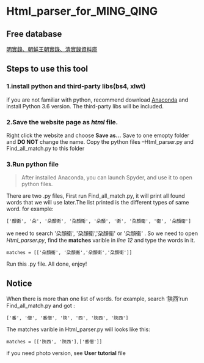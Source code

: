 # Html_parser_for_MING_QING
## Free database
[明實錄、朝鮮王朝實錄、清實錄資料庫](http://hanchi.ihp.sinica.edu.tw/mql/login.html)
## Steps to use this tool
### 1.install python and third-party libs(bs4, xlwt)
if you are not familiar with python, recommend download [Anaconda](https://www.anaconda.com/download/) and install Python 3.6 version. The third-party libs will be included.
### 2.Save the website page as *html* file.
Right click the website and choose **Save as...**
Save to one emopty folder and **DO NOT** change the name.
Copy the python files –Html_parser.py and Find_all_match.py  to this folder
### 3.Run python file
> After installed Anaconda, you can launch Spyder, and use it to open python files.

There are two .py files, First run Find_all_match.py, it will print all found words that we will use later.The list printed is the different types of same word.
for example:

`['顏衛', '朵', '朵顏衛', '朶顏衛', '朵顏', '衛', '朶顏衞', '衞', '朵顏衞']`

we need to search '朵顏衛', '朶顏衛','朶顏衞' or '朵顏衞' .
So we need to open  *Html_parser.py*, find the **matches** varible in *line 12* and type the words in it.

`matches = [['朵顏衞', '朶顏衞','朵顏衛','朶顏衛']]`

Run this .py file.
All done, enjoy! 
## Notice
When there is more than one list of words. for example, search ‘陝西’run Find_all_match.py and got :

`['番', '僧', '番僧', '陜', '西', '陜西', '陝西']`

The matches varible in Html_parser.py will looks like this: 

`matches = [['陜西', '陝西'],['番僧']]`

if you need photo version, see **User tutorial** file
